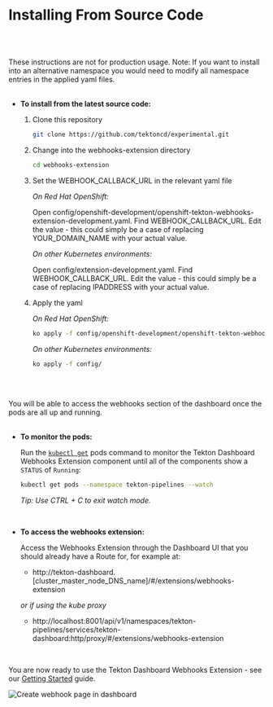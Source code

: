# Installing From Source Code
<br/>
<br/>

These instructions are not for production usage.  Note: If you want to install into an alternative namespace you would need to modify all namespace entries in the applied yaml files.
<br/>
<br/>

* **To install from the latest source code:**

  1. Clone this repository

      ```bash
      git clone https://github.com/tektoncd/experimental.git
      ```
  
  2. Change into the webhooks-extension directory

      ```bash
      cd webhooks-extension
      ```

  3. Set the WEBHOOK_CALLBACK_URL in the relevant yaml file

      _On Red Hat OpenShift:_

      Open config/openshift-development/openshift-tekton-webhooks-extension-development.yaml.
      Find WEBHOOK_CALLBACK_URL.
      Edit the value - this could simply be a case of replacing YOUR_DOMAIN_NAME with your actual value.

      _On other Kubernetes environments:_

      Open config/extension-development.yaml.
      Find WEBHOOK_CALLBACK_URL.
      Edit the value - this could simply be a case of replacing IPADDRESS with your actual value.

  3. Apply the yaml

      _On Red Hat OpenShift:_

      ```bash
      ko apply -f config/openshift-development/openshift-tekton-webhooks-extension-development.yaml
      ```

      _On other Kubernetes environments:_

      ```bash
      ko apply -f config/
      ```  
<br/>
<br/>

You will be able to access the webhooks section of the dashboard once the pods are all up and running.
<br/>
<br/>

  * **To monitor the pods:**
  
    Run the [`kubectl get`](https://kubernetes.io/docs/reference/generated/kubectl/kubectl-commands#get) pods command to monitor the Tekton Dashboard Webhooks Extension component until all of the components show a `STATUS` of `Running`:

    ```bash
    kubectl get pods --namespace tekton-pipelines --watch
    ```
    _Tip: Use CTRL + C to exit watch mode._
<br/>

  * **To access the webhooks extension:**

    Access the Webhooks Extension through the Dashboard UI that you should already have a Route for, for example at:
    
    - http://tekton-dashboard.[cluster_master_node_DNS_name]/#/extensions/webhooks-extension

    _or if using the kube proxy_

    - http://localhost:8001/api/v1/namespaces/tekton-pipelines/services/tekton-dashboard:http/proxy/#/extensions/webhooks-extension
<br/>

You are now ready to use the Tekton Dashboard Webhooks Extension - see our [Getting Started](https://github.com/tektoncd/experimental/blob/master/webhooks-extension/docs/GettingStarted.md) guide.

  ![Create webhook page in dashboard](./images/createWebhook.png?raw=true "Create webhook page in dashboard")